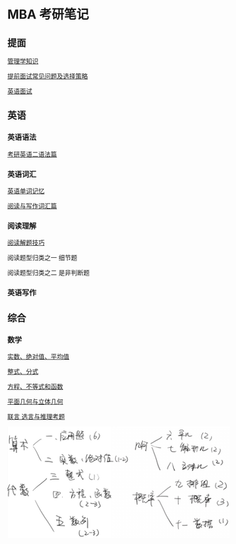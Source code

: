 # MBA 考研笔记

## 提面

[管理学知识](https://github.com/daixwu/MBA/blob/master/notes/interview/MBA%E7%AE%A1%E7%90%86%E5%AD%A6%E7%9F%A5%E8%AF%86.md)

[提前面试常见问题及选择策略](https://github.com/daixwu/MBA/blob/master/notes/interview/%E6%8F%90%E5%89%8D%E9%9D%A2%E8%AF%95%E5%B8%B8%E8%A7%81%E9%97%AE%E9%A2%98%E5%8F%8A%E9%80%89%E6%8B%A9%E7%AD%96%E7%95%A5.md)

[英语面试](https://github.com/daixwu/MBA/blob/master/notes/interview/%E9%9D%A2%E8%AF%95%E8%8B%B1%E8%AF%AD.md)

## 英语

### 英语语法

[考研英语二语法篇](https://github.com/daixwu/MBA/blob/master/notes/english/%E8%80%83%E7%A0%94%E8%8B%B1%E8%AF%AD%E4%BA%8C%E8%AF%AD%E6%B3%95%E7%AF%87.md)

### 英语词汇

[英语单词记忆](https://github.com/daixwu/MBA/blob/master/notes/english/%E8%8B%B1%E8%AF%AD%E5%8D%95%E8%AF%8D%E8%AE%B0%E5%BF%86.md)

[阅读与写作词汇篇](https://github.com/daixwu/MBA/blob/master/notes/english/%E9%98%85%E8%AF%BB%E4%B8%8E%E5%86%99%E4%BD%9C%E8%AF%8D%E6%B1%87%E7%AF%87.md)

### 阅读理解

[阅读解题技巧](https://github.com/daixwu/MBA/blob/master/notes/english/%E8%8B%B1%E8%AF%AD%E9%98%85%E8%AF%BB%E6%8A%80%E5%B7%A7%E7%AF%87.md)

阅读题型归类之一 细节题

阅读题型归类之二 是非判断题

### 英语写作

## 综合

### 数学

[实数、绝对值、平均值](https://github.com/daixwu/MBA/blob/master/notes/composite/algebra/%E5%AE%9E%E6%95%B0%E3%80%81%E7%BB%9D%E5%AF%B9%E5%80%BC%E3%80%81%E5%B9%B3%E5%9D%87%E5%80%BC.md)

[整式、分式](https://github.com/daixwu/MBA/blob/master/notes/composite/algebra/整式、分式.md)

[方程、不等式和函数](https://github.com/daixwu/MBA/blob/master/notes/composite/algebra/方程、不等式和函数.md)

[平面几何与立体几何](https://github.com/daixwu/MBA/blob/master/notes/composite/geometry/%E5%B9%B3%E9%9D%A2%E5%87%A0%E4%BD%95%E4%B8%8E%E7%AB%8B%E4%BD%93%E5%87%A0%E4%BD%95.md)

[联言 选言与推理考题](https://github.com/daixwu/MBA/blob/master/notes/composite/logic/%E8%81%94%E8%A8%80%E3%80%81%E9%80%89%E8%A8%80%E4%B8%8E%E6%8E%A8%E7%90%86%E8%80%83%E9%A2%98.md)

![初数考题分布](notes/composite/algebra/images/初数.jpg)

